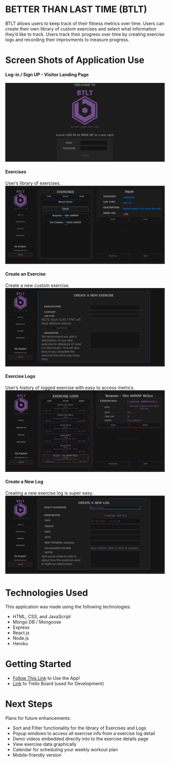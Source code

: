 # BETTER THAN LAST TIME (BTLT)
BTLT allows users to keep track of their fitness metrics over time.
Users can create their own library of custom exercises and select what information they’d like to track. Users track their progress over time by creating exercise logs and recording their improvments to measure progress.

# Screen Shots of Application Use

  #### Log-in / Sign UP - Visitor Landing Page
![landing](/screenshots/landing.png)


  #### Exercises
User’s library of exercises.
![exercises](/screenshots/exercises.png)


  #### Create an Exercise
Create a new custom exercise.
![createExercise](/screenshots/createExercise.png)


  #### Exercise Logs
User’s history of logged exercise with easy to access metrics. 
![exerciseLog](/screenshots/exerciseLog.png)


  #### Create a New Log
Creating a new exercise log is super easy. 
![createExerciseLog](/screenshots/createExerciseLog.png)


# Technologies Used
This application was made using the following technologies:
- HTML, CSS, and JavaScript
- Mongo DB / Mongoose
- Express
- React.js
- Node.js
- Heroku


# Getting Started
- [Follow This Link](https://btlt-web-app.herokuapp.com/logs) to Use the App!
- [Link](https://trello.com/b/OhuulGZp/ga-unit-4-project) to Trello Board (used for Development)


# Next Steps
Plans for future enhancements:
- Sort and Filter functionality for the library of Exercises and Logs
- Popup windows to access all exercise info from a exercise log detail
- Demo videos embedded directly into to the exercise details page
- View exercise data graphically
- Calendar for scheduling your weekly workout plan
- Mobile-friendly version


